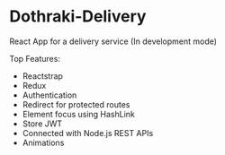 # Dothraki-Delivery
React App for a delivery service (In development mode)

Top Features:
* Reactstrap
* Redux
* Authentication
* Redirect for protected routes
* Element focus using HashLink
* Store JWT
* Connected with Node.js REST APIs
* Animations
